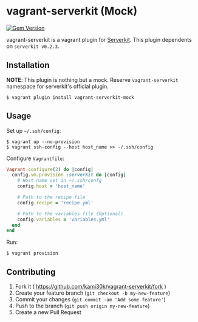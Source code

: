 # vagrant-serverkit (Mock)

[![Gem Version](https://badge.fury.io/rb/vagrant-serverkit-mock.svg)](http://badge.fury.io/rb/vagrant-serverkit-mock)

vagrant-serverkit is a vagrant plugin for [Serverkit](https://github.com/r7kamura/serverkit/).
This plugin dependents on `serverkit v0.2.3`.

## Installation

**NOTE**: This plugin is nothing but a mock. Reserve `vagrant-serverkit` namespace for serverkit's official plugin.

```
$ vagrant plugin install vagrant-serverkit-mock
```

## Usage

Set up `~/.ssh/config`:

```
$ vagrant up --no-provision
$ vagrant ssh-config --host host_name >> ~/.ssh/config
```

Configure `Vagrantfile`:

```ruby
Vagrant.configure(2) do |config|
  config.vm.provision :serverkit do |config|
    # Host name set in ~/.ssh/confg
    config.host = 'host_name'

    # Path to the recipe file
    config.recipe = 'recipe.yml'

    # Path to the variables file (Optional)
    config.variables = 'variables.yml'
  end
end
```

Run:

```
$ vagrant provision
```

## Contributing

1. Fork it ( https://github.com/kami30k/vagrant-serverkit/fork )
2. Create your feature branch (`git checkout -b my-new-feature`)
3. Commit your changes (`git commit -am 'Add some feature'`)
4. Push to the branch (`git push origin my-new-feature`)
5. Create a new Pull Request
